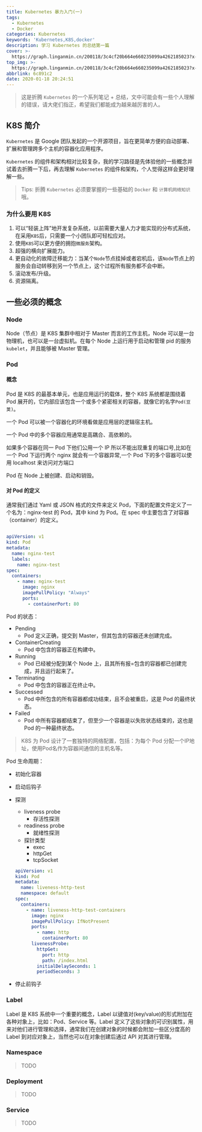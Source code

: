 ```yaml
---
title: Kubernetes 暴力入门(一)
tags:
  - Kubernetes
  - Docker
categories: Kubernetes
keywords: 'Kubernetes,K8S,docker'
description: 学习 Kubernetes 的总结第一篇
cover: >-
  https://graph.linganmin.cn/200118/3c4cf20b664e660235099a4262185023?x-oss-process=image/format,webp/quality,q_10
top_img: >-
  https://graph.linganmin.cn/200118/3c4cf20b664e660235099a4262185023?x-oss-process=image/format,webp/quality,q_40
abbrlink: 6c891c2
date: 2020-01-18 20:24:51
---
```


> 这是折腾 `Kubernetes` 的一个系列笔记 + 总结，文中可能会有一些个人理解的错误，请大佬们指正，希望我们都能成为越来越厉害的人。

## K8S 简介

`Kubernetes` 是 Google 团队发起的一个开源项目，旨在更简单方便的自动部署、扩展和管理跨多个主机的容器化应用程序。

`Kubernetes` 的组件和架构相对比较复杂，我的学习路径是先体验他的一些概念并试着去折腾一下后，再去理解 `Kubernetes` 的组件和架构，个人觉得这样会更好理解一些。

> Tips: 折腾 `Kubernetes` 必须要掌握的一些基础的 `Docker` 和 `计算机网络知识` 哦。

### 为什么要用 K8S

1. 可以“轻装上阵”地开发复杂系统，以前需要大量人力才能实现的分布式系统，在采用`K8S`后，只需要一个小团队即可轻松应对。
2. 使用`K8S`可以更方便的拥抱`微服务`架构。
3. 超强的横向扩展能力。
4. 更自动化的故障迁移能力：当某个`Node`节点挂掉或者宕机后，该`Node`节点上的服务会自动转移到另一个节点上，这个过程所有服务都不会中断。
5. 滚动发布/升级。
6. 资源隔离。

## 一些必须的概念

### Node

Node（节点）是 K8S 集群中相对于 Master 而言的工作主机，Node 可以是一台物理机，也可以是一台虚拟机。在每个 Node 上运行用于启动和管理 pid 的服务`kubelet`，并且能够被 Master 管理。

### Pod

#### 概念

Pod 是 K8S 的最基本单元，也是应用运行的载体，整个 K8S 系统都是围绕着 Pod 展开的，它内部应该包含一个或多个紧密相关的容器，就像它的名字`Pod(豆荚)`。

一个 Pod 可以被一个容器化的环境看做是应用层的逻辑宿主机。

一个 Pod 中的多个容器应用通常是高耦合、高依赖的。

如果多个容器在同一 Pod 下他们公用一个 IP 所以不能出现重复的端口号,比如在一个 Pod 下运行两个 nginx 就会有一个容器异常,一个 Pod 下的多个容器可以使用 localhost 来访问对方端口

Pod 在 Node 上被创建、启动和销毁。

#### 对 Pod 的定义

通常我们通过 Yaml 或 JSON 格式的文件来定义 Pod，下面的配置文件定义了一个名为：nginx-test 的 Pod，其中 kind 为 Pod。在 spec 中主要包含了对容器（container）的定义。

```yaml

apiVersion: v1
kind: Pod
metadata:
  name: nginx-test
  labels:
    name: nginx-test
spec:
  containers:
    - name: nginx-test
      image: nginx
      imagePullPolicy: "Always"
      ports:
        - containerPort: 80

```

Pod 的状态：

- Pending
  - Pod 定义正确，提交到 Master，但其包含的容器还未创建完成。
- ContainerCreating
  - Pod 中包含的容器正在构建中。
- Running
  - Pod 已经被分配到某个 Node 上，且其所有报=包含的容器都已创建完成，并且运行起来了。
- Terminating
  - Pod 中包含的容器正在终止中。
- Successed
  - Pod 中所包含的所有容器都成功结束，且不会被重启，这是 Pod 的最终状态。
- Failed
  - Pod 中所有容器都结束了，但至少一个容器是以失败状态结束的，这也是 Pod 的一种最终状态。

> K8S 为 Pod 设计了一套独特的网络配置，包括：为每个 Pod 分配一个IP地址，使用Pod名作为容器间通信的主机名等。

Pod 生命周期：

- 初始化容器
- 启动后钩子
- 探测
  - liveness probe
    - 存活性探测
  - readiness probe
    - 就绪性探测
  - 探针类型
    - exec
    - httpGet
    - tcpSocket

  ```yaml
  apiVersion: v1
  kind: Pod
  metadata:
    name: liveness-http-test
    namespace: default
  spec:
    containers:
      - name: liveness-http-test-containers
        image: nginx
        imagePullPolicy: IfNotPresent
        ports:
          - name: http
            containerPort: 80
        livenessProbe:
          httpGet:
            port: http
            path: /index.html
          initialDelaySeconds: 1
          periodSeconds: 3

  ```

- 停止前钩子

### Label

Label 是 K8S 系统中一个重要的概念，Label 以键值对(key/value)的形式附加在各种对象上，比如：Pod、Service 等。Label 定义了这些对象的可识别属性，用来对他们进行管理和选择，通常我们在创建对象的时候都会附加一些区分度高的 Label 到对应对象上，当然也可以在对象创建后通过 API 对其进行管理。

### Namespace

> TODO

### Deployment

> TODO

### Service

> TODO
